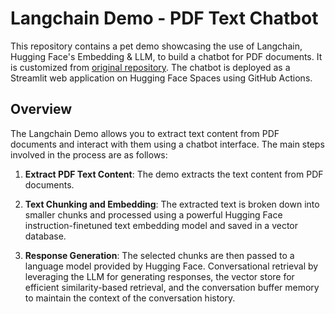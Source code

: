 # Langchain Demo - PDF Text Chatbot

This repository contains a pet demo showcasing the use of Langchain, Hugging Face's Embedding & LLM, to build a chatbot for PDF documents. It is customized from [original repository](https://github.com/alejandro-ao/ask-multiple-pdfs). The chatbot is deployed as a Streamlit web application on Hugging Face Spaces using GitHub Actions.

## Overview

The Langchain Demo allows you to extract text content from PDF documents and interact with them using a chatbot interface. The main steps involved in the process are as follows:

1. **Extract PDF Text Content**: The demo extracts the text content from PDF documents.

2. **Text Chunking and Embedding**: The extracted text is broken down into smaller chunks and processed using a powerful Hugging Face instruction-finetuned text embedding model and saved in a vector database.

3. **Response Generation**: The selected chunks are then passed to a language model provided by Hugging Face. Conversational retrieval by leveraging the LLM for generating responses, the vector store for efficient similarity-based retrieval, and the conversation buffer memory to maintain the context of the conversation history.